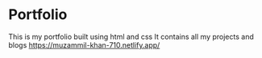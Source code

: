 # Portfolio
This is my portfolio built using html and css
It contains all my projects and blogs
https://muzammil-khan-710.netlify.app/
